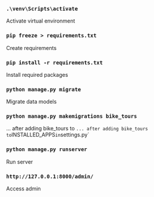 ### `.\venv\Scripts\activate`
Activate virtual environment

### `pip freeze > requirements.txt`
Create requirements

### `pip install -r requirements.txt`
Install required packages

### `python manage.py migrate`
Migrate data models

### `python manage.py makemigrations bike_tours`
... after adding bike_tours to `
... after adding bike_tours to `INSTALLED_APPS` in `settings.py`

### `python manage.py runserver`
Run server

### `http://127.0.0.1:8000/admin/`
Access admin